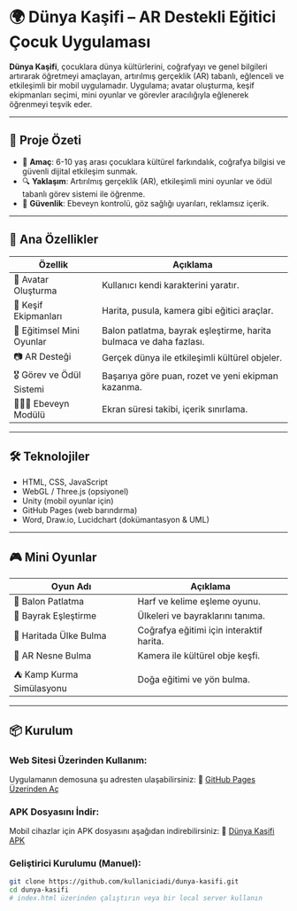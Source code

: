 # 🌍 Dünya Kaşifi – AR Destekli Eğitici Çocuk Uygulaması

**Dünya Kaşifi**, çocuklara dünya kültürlerini, coğrafyayı ve genel bilgileri artırarak öğretmeyi amaçlayan, artırılmış gerçeklik (AR) tabanlı, eğlenceli ve etkileşimli bir mobil uygulamadır. Uygulama; avatar oluşturma, keşif ekipmanları seçimi, mini oyunlar ve görevler aracılığıyla eğlenerek öğrenmeyi teşvik eder.

---

## 🚀 Proje Özeti

- 🎯 **Amaç**: 6-10 yaş arası çocuklara kültürel farkındalık, coğrafya bilgisi ve güvenli dijital etkileşim sunmak.
- 🔍 **Yaklaşım**: Artırılmış gerçeklik (AR), etkileşimli mini oyunlar ve ödül tabanlı görev sistemi ile öğrenme.
- 🔐 **Güvenlik**: Ebeveyn kontrolü, göz sağlığı uyarıları, reklamsız içerik.

---

## 🧩 Ana Özellikler

| Özellik                          | Açıklama |
|----------------------------------|----------|
| 🧒 Avatar Oluşturma              | Kullanıcı kendi karakterini yaratır. |
| 🧭 Keşif Ekipmanları              | Harita, pusula, kamera gibi eğitici araçlar. |
| 🧠 Eğitimsel Mini Oyunlar         | Balon patlatma, bayrak eşleştirme, harita bulmaca ve daha fazlası. |
| 📷 AR Desteği                    | Gerçek dünya ile etkileşimli kültürel objeler. |
| 🎖️ Görev ve Ödül Sistemi         | Başarıya göre puan, rozet ve yeni ekipman kazanma. |
| 👨‍👩‍👧 Ebeveyn Modülü              | Ekran süresi takibi, içerik sınırlama. |

---

## 🛠️ Teknolojiler

- HTML, CSS, JavaScript
- WebGL / Three.js (opsiyonel)
- Unity (mobil oyunlar için)
- GitHub Pages (web barındırma)
- Word, Draw.io, Lucidchart (dokümantasyon & UML)

---

## 🎮 Mini Oyunlar

| Oyun Adı               | Açıklama |
|------------------------|----------|
| 🎈 Balon Patlatma      | Harf ve kelime eşleme oyunu. |
| 🧩 Bayrak Eşleştirme   | Ülkeleri ve bayraklarını tanıma. |
| 📍 Haritada Ülke Bulma | Coğrafya eğitimi için interaktif harita. |
| 📸 AR Nesne Bulma      | Kamera ile kültürel obje keşfi. |
| ⛺ Kamp Kurma Simülasyonu | Doğa eğitimi ve yön bulma. |

---

## 📦 Kurulum

### Web Sitesi Üzerinden Kullanım:
Uygulamanın demosuna şu adresten ulaşabilirsiniz:
🔗 [GitHub Pages Üzerinden Aç](https://kullaniciadi.github.io/dunya-kasifi)

### APK Dosyasını İndir:
Mobil cihazlar için APK dosyasını aşağıdan indirebilirsiniz:
📲 [Dünya Kaşifi APK](https://kullaniciadi.github.io/dunya-kasifi/dunya-kasifi.apk)

### Geliştirici Kurulumu (Manuel):

```bash
git clone https://github.com/kullaniciadi/dunya-kasifi.git
cd dunya-kasifi
# index.html üzerinden çalıştırın veya bir local server kullanın
